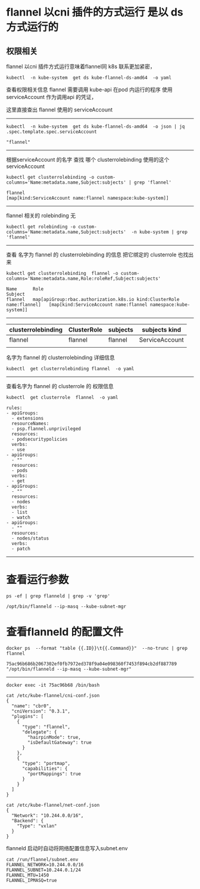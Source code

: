 



# flannel 以cni 插件的方式运行  是以 ds 方式运行的





## 权限相关



flannel 以cni 插件方式运行意味着flannel同 k8s 联系更加紧密，



```
kubectl  -n kube-system  get ds kube-flannel-ds-amd64  -o yaml
```



查看权限相关信息    flannel 需要调用 kube-api   在pod 内运行的程序 使用serviceAccount 作为调用api 的凭证，

这里直接查出 flannel  使用的  serviceAccount

-----------------

```
kubectl  -n kube-system  get ds kube-flannel-ds-amd64  -o json | jq .spec.template.spec.serviceAccount
```



```
"flannel"
```

---------------



根据serviceAccount  的名字 查找  哪个 clusterrolebinding 使用的这个 serviceAccount

```
kubectl get clusterrolebinding -o custom-columns='Name:metadata.name,Subject:subjects' | grep 'flannel'
```



```
flannel                                                [map[kind:ServiceAccount name:flannel namespace:kube-system]]
```

-----------



flannel 相关的 rolebinding  无



```
kubectl get rolebinding -o custom-columns='Name:metadata.name,Subject:subjects'  -n kube-system | grep 'flannel'
```



----------------

查看 名字为 flannel  的 clusterrolebinding  的信息 把它绑定的 clusterrole 也找出来


```
kubectl get clusterrolebinding  flannel -o custom-columns='Name:metadata.name,Role:roleRef,Subject:subjects'
```



```
Name      Role                                                                    Subject
flannel   map[apiGroup:rbac.authorization.k8s.io kind:ClusterRole name:flannel]   [map[kind:ServiceAccount name:flannel namespace:kube-system]]
```

------------



| clusterrolebinding | ClusterRole | subjects | subjects kind  |
| ------------------ | ----------- | -------- | -------------- |
| flannel            | flannel     | flannel  | ServiceAccount |
|                    |             |          |                |



名字为   flannel 的 clusterrolebinding  详细信息

```
kubectl  get clusterrolebinding flannel  -o yaml
```



-----------------

查看名字为 flannel 的 clusterrole 的 权限信息


```
kubectl  get clusterrole  flannel  -o yaml
```



```
rules:
- apiGroups:
  - extensions
  resourceNames:
  - psp.flannel.unprivileged
  resources:
  - podsecuritypolicies
  verbs:
  - use
- apiGroups:
  - ""
  resources:
  - pods
  verbs:
  - get
- apiGroups:
  - ""
  resources:
  - nodes
  verbs:
  - list
  - watch
- apiGroups:
  - ""
  resources:
  - nodes/status
  verbs:
  - patch
```

------------



# 查看运行参数



```
ps -ef | grep flanneld | grep -v 'grep'
```



```
/opt/bin/flanneld --ip-masq --kube-subnet-mgr
```



#  查看flanneld 的配置文件

```
docker ps  --format "table {{.ID}}\t{{.Command}}"  --no-trunc | grep flannel
```



```
75ac96b686b2067302ef0fb7972ed378f9a04e098360f7453f894cb2df887789   "/opt/bin/flanneld --ip-masq --kube-subnet-mgr"
```



--------------



```
docker exec -it 75ac96b68 /bin/bash
```







```
cat /etc/kube-flannel/cni-conf.json 
{
  "name": "cbr0",
  "cniVersion": "0.3.1",
  "plugins": [
    {
      "type": "flannel",
      "delegate": {
        "hairpinMode": true,
        "isDefaultGateway": true
      }
    },
    {
      "type": "portmap",
      "capabilities": {
        "portMappings": true
      }
    }
  ]
}
```



```
cat /etc/kube-flannel/net-conf.json 
{
  "Network": "10.244.0.0/16",
  "Backend": {
    "Type": "vxlan"
  }
}
```





 flanneld 启动时自动将网络配置信息写入subnet.env 

```
cat /run/flannel/subnet.env 
FLANNEL_NETWORK=10.244.0.0/16
FLANNEL_SUBNET=10.244.0.1/24
FLANNEL_MTU=1450
FLANNEL_IPMASQ=true
```



